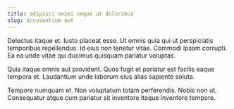 ```yaml
---
title: adipisci animi neque ut doloribus
slug: accusantium aut
---
```


Delectus itaque et. Iusto placeat esse. Ut omnis quia qui ut perspiciatis temporibus repellendus. Id eius non tenetur vitae. Commodi ipsam corrupti. Ea ea unde vitae qui ducimus quisquam pariatur voluptas.

Quia itaque omnis aut provident. Quos fugit et pariatur est facilis eaque tempora et. Laudantium unde laborum eius alias sapiente soluta.

Tempore numquam et. Non voluptatum totam perferendis. Nobis non ut. Consequatur atque cum pariatur sit inventore itaque inventore tempore.
